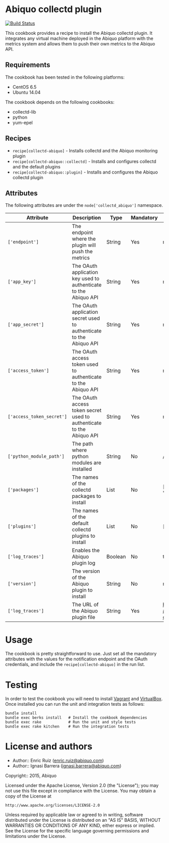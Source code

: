 Abiquo collectd plugin
======================

[![Build Status](https://travis-ci.org/abiquo/collectd-abiquo.svg?branch=master)](https://travis-ci.org/abiquo/collectd-abiquo)

This cookbook provides a recipe to install the Abiquo collectd plugin.
It integrates any virtual machine deployed in the Abiquo platform with the
metrics system and allows them to push their own metrics to the Abiquo API.

## Requirements

The cookbook has been tested in the following platforms:

* CentOS 6.5
* Ubuntu 14.04

The cookbook depends on the following cookbooks:

* collectd-lib
* python
* yum-epel

## Recipes

* `recipe[collectd-abiquo]` - Installs collectd and the Abiquo monitoring plugin
* `recipe[collectd-abiquo::collectd]` - Installs and configures collectd and the default plugins
* `recipe[collectd-abiquo::plugin]` - Installs and configures the Abiquo collectd plugin

## Attributes

The following attributes are under the `node['collectd_abiquo']` namespace.

Attribute | Description | Type | Mandatory | Default value
----------|-------------|------|-----------|--------------
`['endpoint']` | The endpoint where the plugin will push the metrics | String | Yes | nil
`['app_key']` | The OAuth application key used to authenticate to the Abiquo API | String | Yes | nil
`['app_secret']` | The OAuth application secret used to authenticate to the Abiquo API | String | Yes | nil
`['access_token']` | The OAuth access token used to authenticate to the Abiquo API | String | Yes | nil
`['access_token_secret']` | The OAuth access token secret used to authenticate to the Abiquo API | String | Yes | nil
`['python_module_path']` | The path where python modules are installed | String | No | /usr/lib/collectd
`['packages']` | The names of the collectd packages to install | List | No | ['collectd'] (['collectd-core', 'libpython2.7'] in Ubuntu)
`['plugins']` | The names of the default collectd plugins to install | List | No | ['cpu', 'disk', 'interface']
`['log_traces']` | Enables the Abiquo plugin log | Boolean | No | true
`['version']` | The version of the Abiquo plugin to install | String | No | master
`['log_traces']` | The URL of the Abiquo plugin file | String | Yes | https://cdn.rawgit.com/abiquo/collectd-abiquo-cookbook/master/files/default/abiquo.py 

# Usage

The cookbook is pretty straightforward to use. Just set all the mandatory attributes with the values for
the notification endpoint and the OAuth credentials, and include the `recipe[collectd-abiquo]` in the
run list.

# Testing

In order to test the cookbook you will need to install [Vagrant](https://www.vagrantup.com/) and [VirtualBox](https://www.virtualbox.org/).
Once installed you can run the unit and integration tests as follows:

    bundle install
    bundle exec berks install   # Install the cookbook dependencies
    bundle exec rake            # Run the unit and style tests
    bundle exec rake kitchen    # Run the integration tests

# License and authors

* Author:: Enric Ruiz (enric.ruiz@abiquo.com)
* Author:: Ignasi Barrera (ignasi.barrera@abiquo.com)

Copyright:: 2015, Abiquo

Licensed under the Apache License, Version 2.0 (the "License");
you may not use this file except in compliance with the License.
You may obtain a copy of the License at

    http://www.apache.org/licenses/LICENSE-2.0

Unless required by applicable law or agreed to in writing, software
distributed under the License is distributed on an "AS IS" BASIS,
WITHOUT WARRANTIES OR CONDITIONS OF ANY KIND, either express or implied.
See the License for the specific language governing permissions and
limitations under the License.
